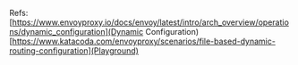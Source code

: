 Refs:
[https://www.envoyproxy.io/docs/envoy/latest/intro/arch_overview/operations/dynamic_configuration](Dynamic Configuration)
[https://www.katacoda.com/envoyproxy/scenarios/file-based-dynamic-routing-configuration](Playground)